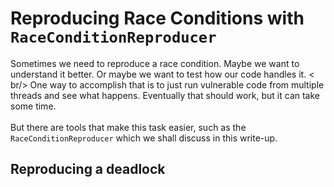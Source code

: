 # Reproducing Race Conditions with `RaceConditionReproducer`

Sometimes we need to reproduce a race condition. Maybe we want to understand it better. Or maybe we want to test how our code handles it.
< br/>
One way to accomplish that is to just run vulnerable code from multiple threads and see what happens. Eventually that should work, but it can take some time.
<br/>
<br/>
But there are tools that make this task easier, such as the `RaceConditionReproducer` which we shall discuss in this write-up.

## Reproducing a deadlock
